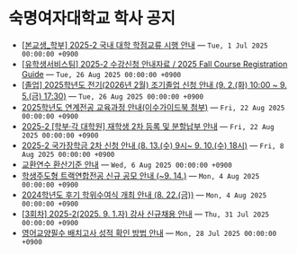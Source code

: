 # 숙명여자대학교 학사 공지

- [[본교생_학부] 2025-2 국내 대학 학점교류 시행 안내](https://www.sookmyung.ac.kr/kr/news/important-notice.do?mode=view&articleNo=89687&article.offset=0&articleLimit=10) — `Tue, 1 Jul 2025 00:00:00 +0900`
- [[유학생서비스팀] 2025-2 수강신청 안내자료 / 2025 Fall Course Registration Guide](https://www.sookmyung.ac.kr/kr/news/important-notice.do?mode=view&articleNo=90203&article.offset=0&articleLimit=10) — `Tue, 26 Aug 2025 00:00:00 +0900`
- [[졸업] 2025학년도 전기(2026년 2월) 조기졸업 신청 안내 (9. 2.(화) 10:00 ~ 9. 5.(금) 17:30)](https://www.sookmyung.ac.kr/kr/news/important-notice.do?mode=view&articleNo=90200&article.offset=0&articleLimit=10) — `Tue, 26 Aug 2025 00:00:00 +0900`
- [2025학년도 연계전공 교육과정 안내(이수가이드북 첨부)](https://www.sookmyung.ac.kr/kr/news/important-notice.do?mode=view&articleNo=90168&article.offset=0&articleLimit=10) — `Fri, 22 Aug 2025 00:00:00 +0900`
- [2025-2 [학부·각 대학원] 재학생 2차 등록 및 분할납부 안내](https://www.sookmyung.ac.kr/kr/news/important-notice.do?mode=view&articleNo=90155&article.offset=0&articleLimit=10) — `Fri, 22 Aug 2025 00:00:00 +0900`
- [2025-2 국가장학금 2차 신청 안내 (8. 13.(수) 9시~ 9. 10.(수) 18시)](https://www.sookmyung.ac.kr/kr/news/important-notice.do?mode=view&articleNo=90042&article.offset=0&articleLimit=10) — `Fri, 8 Aug 2025 00:00:00 +0900`
- [교환연수 환산기준 안내](https://www.sookmyung.ac.kr/kr/news/important-notice.do?mode=view&articleNo=90021&article.offset=0&articleLimit=10) — `Wed, 6 Aug 2025 00:00:00 +0900`
- [학생주도형 트랙연합전공 신규 공모 안내 (~9. 14.)](https://www.sookmyung.ac.kr/kr/news/important-notice.do?mode=view&articleNo=89994&article.offset=0&articleLimit=10) — `Mon, 4 Aug 2025 00:00:00 +0900`
- [2024학년도 후기 학위수여식 개최 안내 (8. 22.(금))](https://www.sookmyung.ac.kr/kr/news/important-notice.do?mode=view&articleNo=89989&article.offset=0&articleLimit=10) — `Mon, 4 Aug 2025 00:00:00 +0900`
- [[3회차] 2025-2(2025. 9. 1.자) 강사 신규채용 안내](https://www.sookmyung.ac.kr/kr/news/important-notice.do?mode=view&articleNo=89962&article.offset=0&articleLimit=10) — `Thu, 31 Jul 2025 00:00:00 +0900`
- [영어교양필수 배치고사 성적 확인 방법 안내](https://www.sookmyung.ac.kr/kr/news/important-notice.do?mode=view&articleNo=89907&article.offset=0&articleLimit=10) — `Mon, 28 Jul 2025 00:00:00 +0900`
